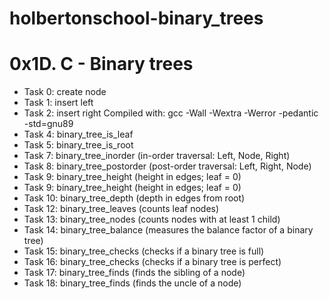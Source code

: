 # holbertonschool-binary_trees
# 0x1D. C - Binary trees
- Task 0: create node
- Task 1: insert left
- Task 2: insert right
Compiled with: gcc -Wall -Wextra -Werror -pedantic -std=gnu89
- Task 4: binary_tree_is_leaf
- Task 5: binary_tree_is_root
- Task 7: binary_tree_inorder (in-order traversal: Left, Node, Right)
- Task 8: binary_tree_postorder (post-order traversal: Left, Right, Node)
- Task 9: binary_tree_height (height in edges; leaf = 0)
- Task 9: binary_tree_height (height in edges; leaf = 0)
- Task 10: binary_tree_depth (depth in edges from root)
- Task 12: binary_tree_leaves (counts leaf nodes)
- Task 13: binary_tree_nodes (counts nodes with at least 1 child)
- Task 14: binary_tree_balance (measures the balance factor of a binary tree)
- Task 15: binary_tree_checks (checks if a binary tree is full)
- Task 16: binary_tree_checks (checks if a binary tree is perfect)
- Task 17: binary_tree_finds (finds the sibling of a node)
- Task 18: binary_tree_finds (finds the uncle of a node)
